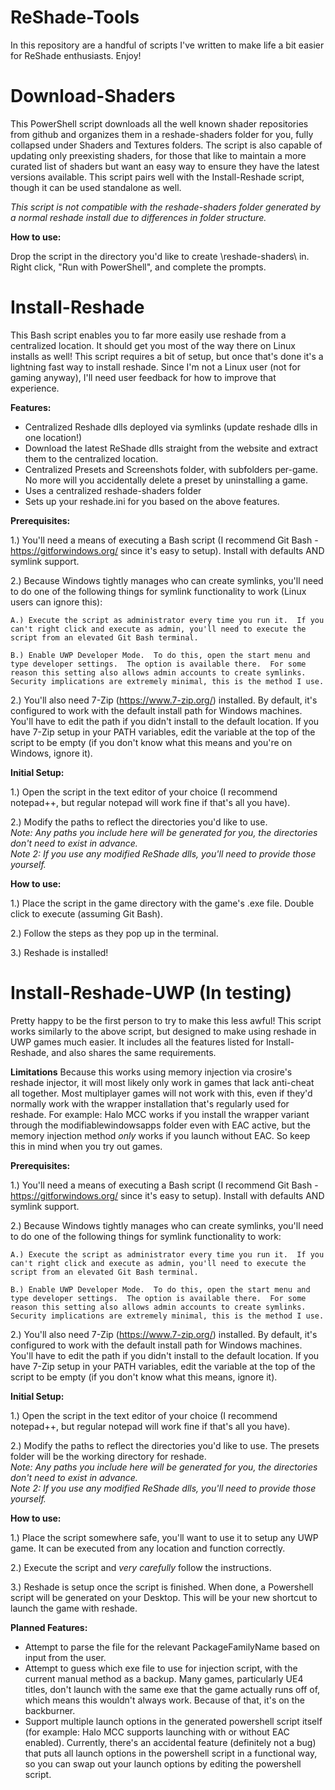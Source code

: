 # ReShade-Tools
In this repository are a handful of scripts I've written to make life a bit easier for ReShade enthusiasts.  Enjoy!
# Download-Shaders
This PowerShell script downloads all the well known shader repositories from github and organizes them in a reshade-shaders folder for you, fully collapsed under Shaders and Textures folders.  The script is also capable of updating only preexisting shaders, for those that like to maintain a more curated list of shaders but want an easy way to ensure they have the latest versions available.  This script pairs well with the Install-Reshade script, though it can be used standalone as well.

*This script is not compatible with the reshade-shaders folder generated by a normal reshade install due to differences in folder structure.*

**How to use:**

  Drop the script in the directory you'd like to create \reshade-shaders\ in.  Right click, "Run with PowerShell", and complete the prompts.
# Install-Reshade
This Bash script enables you to far more easily use reshade from a centralized location.  It should get you most of the way there on Linux installs as well!  This script requires a bit of setup, but once that's done it's a lightning fast way to install reshade.
Since I'm not a Linux user (not for gaming anyway), I'll need user feedback for how to improve that experience.

**Features:**
  * Centralized Reshade dlls deployed via symlinks (update reshade dlls in one location!)
  * Download the latest ReShade dlls straight from the website and extract them to the centralized location.
  * Centralized Presets and Screenshots folder, with subfolders per-game.  No more will you accidentally delete a preset by uninstalling a game.
  * Uses a centralized reshade-shaders folder
  * Sets up your reshade.ini for you based on the above features.

**Prerequisites:**

  1.) You'll need a means of executing a Bash script (I recommend Git Bash - https://gitforwindows.org/ since it's easy to setup). Install with defaults AND symlink support.
  
  2.) Because Windows tightly manages who can create symlinks, you'll need to do one of the following things for symlink functionality to work (Linux users can ignore this):
  
    A.) Execute the script as administrator every time you run it.  If you can't right click and execute as admin, you'll need to execute the script from an elevated Git Bash terminal.
    
    B.) Enable UWP Developer Mode.  To do this, open the start menu and type developer settings.  The option is available there.  For some reason this setting also allows admin accounts to create symlinks.  Security implications are extremely minimal, this is the method I use.
    
  2.) You'll also need 7-Zip (https://www.7-zip.org/) installed.  By default, it's configured to work with the default install path for Windows machines.  You'll have to edit the path if you didn't install to the default location.  If you have 7-Zip setup in your PATH variables, edit the variable at the top of the script to be empty (if you don't know what this means and you're on Windows, ignore it).
  
**Initial Setup:**

  1.) Open the script in the text editor of your choice (I recommend notepad++, but regular notepad will work fine if that's all you have).
  
  2.) Modify the paths to reflect the directories you'd like to use.<br>*Note: Any paths you include here will be generated for you, the directories don't need to exist in advance.*<br>*Note 2: If you use any modified ReShade dlls, you'll need to provide those yourself.*
    
**How to use:**

  1.) Place the script in the game directory with the game's .exe file.  Double click to execute (assuming Git Bash).
  
  2.) Follow the steps as they pop up in the terminal.
  
  3.) Reshade is installed!

# Install-Reshade-UWP (In testing)
Pretty happy to be the first person to try to make this less awful!  This script works similarly to the above script, but designed to make using reshade in UWP games much easier.  It includes all the features listed for Install-Reshade, and also shares the same requirements.

**Limitations**
  Because this works using memory injection via crosire's reshade injector, it will most likely only work in games that lack anti-cheat all together.  Most multiplayer games will not work with this, even if they'd normally work with the wrapper installation that's regularly used for reshade.  For example: Halo MCC works if you install the wrapper variant through the modifiablewindowsapps folder even with EAC active, but the memory injection method *only* works if you launch without EAC.  So keep this in mind when you try out games.

**Prerequisites:**

  1.) You'll need a means of executing a Bash script (I recommend Git Bash - https://gitforwindows.org/ since it's easy to setup). Install with defaults AND symlink support.
  
  2.) Because Windows tightly manages who can create symlinks, you'll need to do one of the following things for symlink functionality to work:
  
    A.) Execute the script as administrator every time you run it.  If you can't right click and execute as admin, you'll need to execute the script from an elevated Git Bash terminal.
    
    B.) Enable UWP Developer Mode.  To do this, open the start menu and type developer settings.  The option is available there.  For some reason this setting also allows admin accounts to create symlinks.  Security implications are extremely minimal, this is the method I use.
    
  2.) You'll also need 7-Zip (https://www.7-zip.org/) installed.  By default, it's configured to work with the default install path for Windows machines.  You'll have to edit the path if you didn't install to the default location.  If you have 7-Zip setup in your PATH variables, edit the variable at the top of the script to be empty (if you don't know what this means, ignore it).
  
**Initial Setup:**

  1.) Open the script in the text editor of your choice (I recommend notepad++, but regular notepad will work fine if that's all you have).
  
  2.) Modify the paths to reflect the directories you'd like to use.  The presets folder will be the working directory for reshade.<br>*Note: Any paths you include here will be generated for you, the directories don't need to exist in advance.*<br>*Note 2: If you use any modified ReShade dlls, you'll need to provide those yourself.*
  
**How to use:**

  1.) Place the script somewhere safe, you'll want to use it to setup any UWP game.  It can be executed from any location and function correctly.
  
  2.) Execute the script and *very carefully* follow the instructions.
  
  3.) Reshade is setup once the script is finished.  When done, a Powershell script will be generated on your Desktop.  This will be your new shortcut to launch the game with reshade.
  
**Planned Features:**
  
  * Attempt to parse the file for the relevant PackageFamilyName based on input from the user.
  * Attempt to guess which exe file to use for injection script, with the current manual method as a backup.  Many games, particularly UE4 titles, don't launch with the same exe that the game actually runs off of, which means this wouldn't always work.  Because of that, it's on the backburner.
  * Support multiple launch options in the generated powershell script itself (for example: Halo MCC supports launching with or without EAC enabled).  Currently, there's an accidental feature (definitely not a bug) that puts all launch options in the powershell script in a functional way, so you can swap out your launch options by editing the powershell script.
